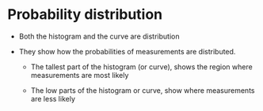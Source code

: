 # Probability distribution

- Both the histogram and the curve are distribution 

- They show how the probabilities of measurements are distributed.

  - The tallest part of the histogram (or curve), shows the region where measurements are most likely

  - The low parts of the histogram or curve, show where measurements are less likely
